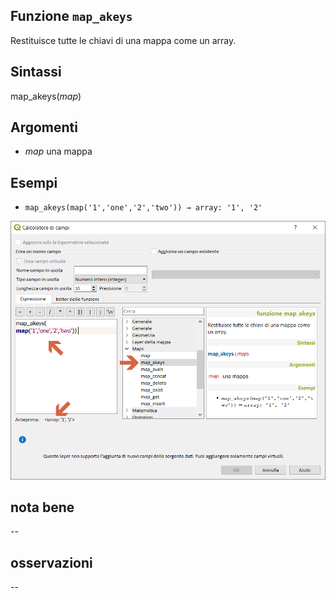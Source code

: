 ## Funzione `map_akeys`

Restituisce tutte le chiavi di una mappa come un array.

## Sintassi

map_akeys(_map_)

## Argomenti

* _map_ una mappa

## Esempi

* `map_akeys(map('1','one','2','two')) → array: '1', '2'`

<img src="/img/maps/map_akeys/map_akeys1.png">

## nota bene

--

## osservazioni

--